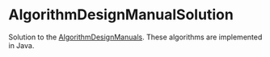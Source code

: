 # AlgorithmDesignManualSolution
Solution to the [AlgorithmDesignManuals](https://www.amazon.in/Algorithm-Design-Manual-Steven-Skiena/dp/8184898657?tag=googinhydr18418-21). These algorithms are implemented in Java.

